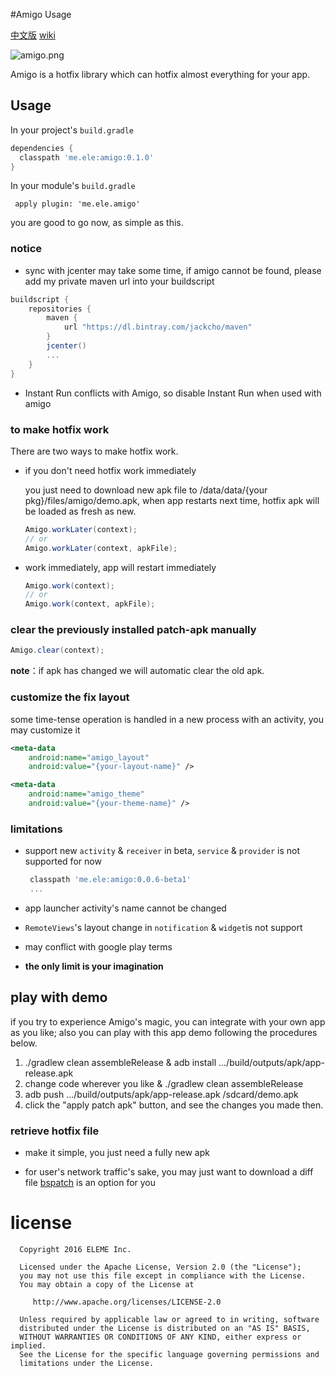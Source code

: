 #Amigo Usage

[中文版](https://github.com/eleme/Amigo/blob/master/README_zh.md#amigo)
[wiki](https://github.com/eleme/Amigo/wiki)

![amigo.png](http://amigotheband.com/wp-content/uploads/2015/02/logo_amigo-yellow.png)  

Amigo is a hotfix library which can hotfix almost everything for your app.

## Usage
In your project's `build.gradle`

```groovy
dependencies {
  classpath 'me.ele:amigo:0.1.0'
}
```
In your module's `build.gradle`

```
 apply plugin: 'me.ele.amigo'
```

you are good to go now, as simple as this.

### notice 

* sync with jcenter may take some time, if amigo cannot be found, please add my private maven url into your buildscript

```groovy
buildscript {
    repositories {
        maven {
            url "https://dl.bintray.com/jackcho/maven"
        }
        jcenter()
        ...
    }
}
```

* Instant Run conflicts with Amigo, so disable Instant Run when used with amigo

### to make hotfix work
There are two ways to make hotfix work.

* if you don't need hotfix work immediately

	you just need to download new apk file to /data/data/{your pkg}/files/amigo/demo.apk,
	when app restarts next time, hotfix apk will be loaded as fresh as new.

	```java
    Amigo.workLater(context);
    // or
    Amigo.workLater(context, apkFile);
    ```

* work immediately, app will restart immediately

	```java
	Amigo.work(context);
    // or
	Amigo.work(context, apkFile);
	```


### clear the previously installed patch-apk manually

```java
Amigo.clear(context);
```
**note**：if apk has changed we will automatic clear the old apk.

### customize the fix layout
some time-tense operation is handled in a new process with an activity, you may customize it

```xml
<meta-data
    android:name="amigo_layout"
    android:value="{your-layout-name}" />

<meta-data
    android:name="amigo_theme"
    android:value="{your-theme-name}" />

```

### limitations
 - support new `activity` & `receiver` in beta, `service` & `provider` is not supported for now
 
     ```groovy
      classpath 'me.ele:amigo:0.0.6-beta1'
      ...
     ```
 - app launcher activity's name cannot be changed
 
 - `RemoteViews`'s layout change in `notification` & `widget`is not support 
 
 - may conflict with google play terms
 
 - **the only limit is your imagination**

play with demo
----

if you try to experience Amigo's magic, you can integrate with your own app as you like;
also you can play with this app demo following the procedures below.

   1. ./gradlew clean assembleRelease & adb install .../build/outputs/apk/app-release.apk
   2. change code wherever you like & ./gradlew clean assembleRelease
   3. adb push .../build/outputs/apk/app-release.apk /sdcard/demo.apk
   4. click the "apply patch apk" button, and see the changes you made then.
   
### retrieve hotfix file

- make it simple, you just need a fully new apk

- for user's network traffic's sake, you may just want to download a diff file
  [bspatch](https://github.com/eleme/bspatch) is an option for you


license
====

	  Copyright 2016 ELEME Inc.

	  Licensed under the Apache License, Version 2.0 (the "License");
	  you may not use this file except in compliance with the License.
	  You may obtain a copy of the License at

	     http://www.apache.org/licenses/LICENSE-2.0

	  Unless required by applicable law or agreed to in writing, software
	  distributed under the License is distributed on an "AS IS" BASIS,
	  WITHOUT WARRANTIES OR CONDITIONS OF ANY KIND, either express or implied.
	  See the License for the specific language governing permissions and
	  limitations under the License.
